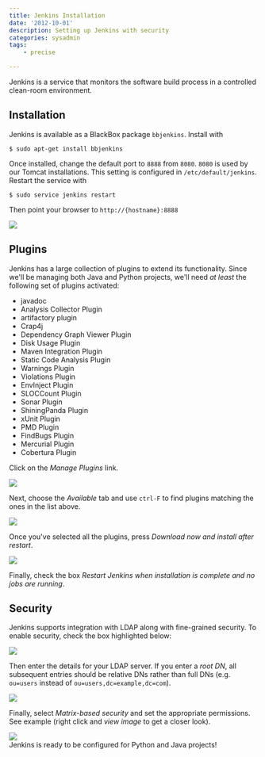 ```yaml
---
title: Jenkins Installation
date: '2012-10-01'
description: Setting up Jenkins with security
categories: sysadmin
tags:
    - precise

---
```


Jenkins is a service that monitors the software build process in a controlled clean-room environment. 

## Installation

Jenkins is available as a BlackBox package `bbjenkins`. Install with 

    $ sudo apt-get install bbjenkins

Once installed, change the default port to `8888` from `8080`. `8080` is used by our Tomcat installations. This setting is configured in `/etc/default/jenkins`. Restart the service with

    $ sudo service jenkins restart

Then point your browser to `http://{hostname}:8888`

<img class="diagram" src="http://dl.dropbox.com/u/59707331/ruhoh/nkabir.ruhoh.com/posts/jenkins-installation/jenkins-001.png" />

## Plugins

Jenkins has a large collection of plugins to extend its functionality. Since we'll be managing both Java and Python projects, we'll need _at least_ the following set of plugins activated:

* javadoc
* Analysis Collector Plugin
* artifactory plugin
* Crap4j
* Dependency Graph Viewer Plugin
* Disk Usage Plugin
* Maven Integration Plugin
* Static Code Analysis Plugin
* Warnings Plugin
* Violations Plugin
* EnvInject Plugin
* SLOCCount Plugin
* Sonar Plugin
* ShiningPanda Plugin
* xUnit Plugin
* PMD Plugin
* FindBugs Plugin
* Mercurial Plugin
* Cobertura Plugin

Click on the _Manage Plugins_ link.

<img class="diagram" src="http://dl.dropbox.com/u/59707331/ruhoh/nkabir.ruhoh.com/posts/jenkins-installation/jenkins-002.png" />

Next, choose the _Available_ tab and use `ctrl-F` to find plugins matching the ones in the list above.

<img class="diagram" src="http://dl.dropbox.com/u/59707331/ruhoh/nkabir.ruhoh.com/posts/jenkins-installation/jenkins-003.png" />

Once you've selected all the plugins, press _Download now and install after restart_.

<img class="diagram" src="http://dl.dropbox.com/u/59707331/ruhoh/nkabir.ruhoh.com/posts/jenkins-installation/jenkins-004.png" />

Finally, check the box _Restart Jenkins when installation is complete and no jobs are running_.

## Security

Jenkins supports integration with LDAP along with fine-grained security. To enable security, check the box highlighted below:

<img class="diagram" src="http://dl.dropbox.com/u/59707331/ruhoh/nkabir.ruhoh.com/posts/jenkins-installation/jenkins-005.png" />

Then enter the details for your LDAP server. If you enter a _root DN_, all subsequent entries should be relative DNs rather than full DNs (e.g. `ou=users` instead of `ou=users,dc=example,dc=com`).

<img class="diagram" src="http://dl.dropbox.com/u/59707331/ruhoh/nkabir.ruhoh.com/posts/jenkins-installation/jenkins-006.png" />

Finally, select _Matrix-based security_ and set the appropriate permissions. See example (right click and _view image_ to get a closer look).

<img class="diagram" src="http://dl.dropbox.com/u/59707331/ruhoh/nkabir.ruhoh.com/posts/jenkins-installation/jenkins-security-001.png" />

<div class="alert alert-success">
Jenkins is ready to be configured for Python and Java projects!
</div>
